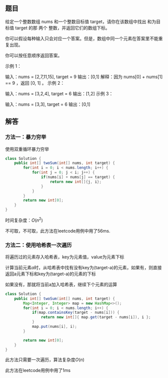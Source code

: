 ## 题目

给定一个整数数组 nums 和一个整数目标值 target，请你在该数组中找出 和为目标值 target  的那 两个 整数，并返回它们的数组下标。

你可以假设每种输入只会对应一个答案。但是，数组中同一个元素在答案里不能重复出现。

你可以按任意顺序返回答案。

 

示例 1：

输入：nums = [2,7,11,15], target = 9
输出：[0,1]
解释：因为 nums[0] + nums[1] == 9 ，返回 [0, 1] 。
示例 2：

输入：nums = [3,2,4], target = 6
输出：[1,2]
示例 3：

输入：nums = [3,3], target = 6
输出：[0,1]

## 解答

### 方法一：暴力穷举

使用双重循环暴力穷举

```java
class Solution {
    public int[] twoSum(int[] nums, int target) {
        for(int i = 0; i < nums.length; i++) {
            for(int j = 0; j < i; j++) {
                if(nums[i] + nums[j] == target) {
                    return new int[]{j, i};
                }
            }
        }
        return new int[0];
    }
}
```

时间复杂度：$O(n^2)$

不可取，不可取，此方法在leetcode用例中用了56ms.

### 方法二：使用哈希表一次遍历

将遍历过的元素存入哈希表，key为元素值，value为元素下标

计算当前元素$a$时，从哈希表中找有没有key为(target-a)的元素，如果有，则直接返回a元素下标和key为(target-a)的元素的下标

如果没有，那就将当前a加入哈希表，继续下个元素的运算

```java
class Solution {
    public int[] twoSum(int[] nums, int target) {
        Map<Integer, Integer> map = new HashMap<>();
        for(int i = 0; i < nums.length; i++) {
            if(map.containsKey(target - nums[i])) {
                return new int[]{ map.get(target - nums[i]), i };
            } 
            map.put(nums[i], i);
        }

        return new int[0];
    }
}
```

此方法只需要一次遍历，算法复杂度$O(n)$

此方法在leetcode用例中用了1ms